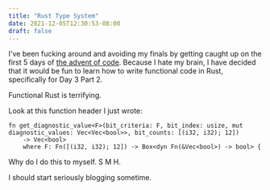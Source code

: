 ```yaml
---
title: "Rust Type System"
date: 2021-12-05T12:30:53-08:00
draft: false
---
```

I've been fucking around and avoiding my finals by getting caught up on the first 5 days of [the advent of code](https://adventofcode.com).
Because I hate my brain, I have decided that it would be fun to learn how to write functional code in Rust, specifically for Day 3 Part 2.

Functional Rust is terrifying.

Look at this function header I just wrote:

```
fn get_diagnostic_value<F>(bit_criteria: F, bit_index: usize, mut diagnostic_values: Vec<Vec<bool>>, bit_counts: [(i32, i32); 12]) 
    -> Vec<bool> 
    where F: Fn([(i32, i32); 12]) -> Box<dyn Fn(&Vec<bool>) -> bool> {
```

Why do I do this to myself. S M H.

I should start seriously blogging sometime.
